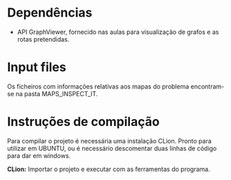 # Dependências
- API GraphViewer, fornecido nas aulas para visualização de grafos e as rotas pretendidas.
# Input files
Os ficheiros com informações relativas aos mapas do problema encontram-se na pasta MAPS_INSPECT_IT.
# Instruções de compilação
Para compilar o projeto é necessária uma instalação CLion.
Pronto para utilizar em UBUNTU, ou é necessário descomentar duas linhas de código para dar em windows.

**CLion:** Importar o projeto e executar com as ferramentas do programa.

